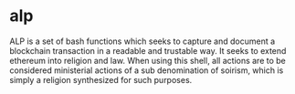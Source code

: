 # alp
ALP is a set of bash functions which seeks to capture and document a blockchain transaction in a readable and trustable way.  It seeks to extend ethereum into religion and law.  When using this shell, all actions are to be considered ministerial actions of a sub denomination of soirism, which is simply a religion synthesized for such purposes.
